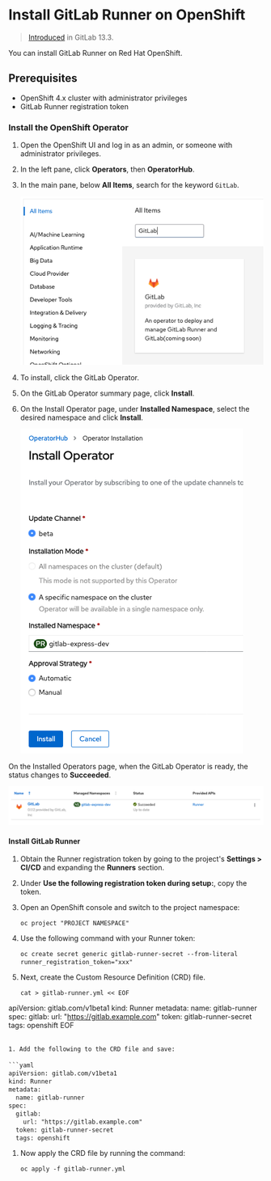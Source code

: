 # Install GitLab Runner on OpenShift

> [Introduced](https://gitlab.com/gitlab-org/gitlab-runner/-/issues/26640) in GitLab 13.3.

You can install GitLab Runner on Red Hat OpenShift.

## Prerequisites

- OpenShift 4.x cluster with administrator privileges
- GitLab Runner registration token

### Install the OpenShift Operator

1. Open the OpenShift UI and log in as an admin, or someone with administrator privileges.
1. In the left pane, click **Operators**, then **OperatorHub**.
1. In the main pane, below **All Items**, search for the keyword `GitLab`.

   ![GitLab Operator](img/openshift_allitems_v13_3.png)

1. To install, click the GitLab Operator.
1. On the GitLab Operator summary page, click **Install**.
1. On the Install Operator page, under **Installed Namespace**, select the desired namespace and click **Install**.

   ![GitLab Operator Install Page](img/openshift_installoperator_v13_3.png)

On the Installed Operators page, when the GitLab Operator is ready, the status changes to **Succeeded**.

![GitLab Operator Install Status](img/openshift_success_v13_3.png)

#### Install GitLab Runner

1. Obtain the Runner registration token by going to the project's **Settings > CI/CD** and
   expanding the **Runners** section.
1. Under **Use the following registration token during setup:**, copy the token.
1. Open an OpenShift console and switch to the project namespace:

   ```shell
   oc project "PROJECT NAMESPACE"
   ```

1. Use the following command with your Runner token:

   ```shell
   oc create secret generic gitlab-runner-secret --from-literal runner_registration_token="xxx"
   ```

1. Next, create the Custom Resource Definition (CRD) file.

   ```shell
   cat > gitlab-runner.yml << EOF
apiVersion: gitlab.com/v1beta1
kind: Runner
metadata:
  name: gitlab-runner
spec:
  gitlab:
    url: "https://gitlab.example.com"
  token: gitlab-runner-secret
  tags: openshift
EOF
   ```

1. Add the following to the CRD file and save:

   ```yaml
   apiVersion: gitlab.com/v1beta1
   kind: Runner
   metadata:
     name: gitlab-runner
   spec:
     gitlab:
       url: "https://gitlab.example.com"
     token: gitlab-runner-secret
     tags: openshift
   ```

1. Now apply the CRD file by running the command:

   ```shell
   oc apply -f gitlab-runner.yml
   ```
